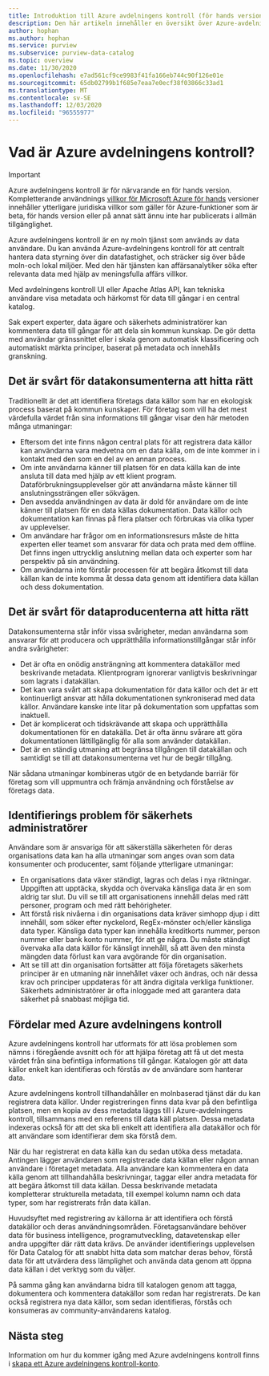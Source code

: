 ```yaml
---
title: Introduktion till Azure avdelningens kontroll (för hands version)
description: Den här artikeln innehåller en översikt över Azure-avdelningens kontroll, inklusive dess funktioner och de problem som den löser. Med Azure avdelningens kontroll kan alla användare registrera, identifiera, förstå och använda data källor.
author: hophan
ms.author: hophan
ms.service: purview
ms.subservice: purview-data-catalog
ms.topic: overview
ms.date: 11/30/2020
ms.openlocfilehash: e7ad561cf9ce9983f41fa166eb744c90f126e01e
ms.sourcegitcommit: 65db02799b1f685e7eaa7e0ecf38f03866c33ad1
ms.translationtype: MT
ms.contentlocale: sv-SE
ms.lasthandoff: 12/03/2020
ms.locfileid: "96555977"
---
```

# <a name="what-is-azure-purview"></a>Vad är Azure avdelningens kontroll?

> [!IMPORTANT]
> Azure avdelningens kontroll är för närvarande en för hands version. Kompletterande användnings [villkor för Microsoft Azure för hands](https://azure.microsoft.com/support/legal/preview-supplemental-terms/) versioner innehåller ytterligare juridiska villkor som gäller för Azure-funktioner som är beta, för hands version eller på annat sätt ännu inte har publicerats i allmän tillgänglighet.

Azure avdelningens kontroll är en ny moln tjänst som används av data användare. Du kan använda Azure-avdelningens kontroll för att centralt hantera data styrning över din datafastighet, och sträcker sig över både moln-och lokal miljöer. Med den här tjänsten kan affärsanalytiker söka efter relevanta data med hjälp av meningsfulla affärs villkor.

Med avdelningens kontroll UI eller Apache Atlas API, kan tekniska användare visa metadata och härkomst för data till gångar i en central katalog.

Sak expert experter, data ägare och säkerhets administratörer kan kommentera data till gångar för att dela sin kommun kunskap. De gör detta med användar gränssnittet eller i skala genom automatisk klassificering och automatiskt märkta principer, baserat på metadata och innehålls granskning.

## <a name="discovery-challenges-for-data-consumers"></a>Det är svårt för datakonsumenterna att hitta rätt

Traditionellt är det att identifiera företags data källor som har en ekologisk process baserat på kommun kunskaper. För företag som vill ha det mest värdefulla värdet från sina informations till gångar visar den här metoden många utmaningar:

* Eftersom det inte finns någon central plats för att registrera data källor kan användarna vara medvetna om en data källa, om de inte kommer in i kontakt med den som en del av en annan process.
* Om inte användarna känner till platsen för en data källa kan de inte ansluta till data med hjälp av ett klient program. Dataförbrukningsupplevelser gör att användarna måste känner till anslutningssträngen eller sökvägen.
* Den avsedda användningen av data är dold för användare om de inte känner till platsen för en data källas dokumentation. Data källor och dokumentation kan finnas på flera platser och förbrukas via olika typer av upplevelser.
* Om användare har frågor om en informationsresurs måste de hitta experten eller teamet som ansvarar för data och prata med dem offline. Det finns ingen uttrycklig anslutning mellan data och experter som har perspektiv på sin användning.
* Om användarna inte förstår processen för att begära åtkomst till data källan kan de inte komma åt dessa data genom att identifiera data källan och dess dokumentation.

## <a name="discovery-challenges-for-data-producers"></a>Det är svårt för dataproducenterna att hitta rätt

Datakonsumenterna står inför vissa svårigheter, medan användarna som ansvarar för att producera och upprätthålla informationstillgångar står inför andra svårigheter:

* Det är ofta en onödig ansträngning att kommentera datakällor med beskrivande metadata. Klientprogram ignorerar vanligtvis beskrivningar som lagrats i datakällan.
* Det kan vara svårt att skapa dokumentation för data källor och det är ett kontinuerligt ansvar att hålla dokumentationen synkroniserad med data källor. Användare kanske inte litar på dokumentation som uppfattas som inaktuell.
* Det är komplicerat och tidskrävande att skapa och upprätthålla dokumentationen för en datakälla. Det är ofta ännu svårare att göra dokumentationen lättillgänglig för alla som använder datakällan.
* Det är en ständig utmaning att begränsa tillgången till datakällan och samtidigt se till att datakonsumenterna vet hur de begär tillgång.

När sådana utmaningar kombineras utgör de en betydande barriär för företag som vill uppmuntra och främja användning och förståelse av företags data.

## <a name="discovery-challenges-for-security-administrators"></a>Identifierings problem för säkerhets administratörer

Användare som är ansvariga för att säkerställa säkerheten för deras organisations data kan ha alla utmaningar som anges ovan som data konsumenter och producenter, samt följande ytterligare utmaningar:

* En organisations data växer ständigt, lagras och delas i nya riktningar. Uppgiften att upptäcka, skydda och övervaka känsliga data är en som aldrig tar slut. Du vill se till att organisationens innehåll delas med rätt personer, program och med rätt behörigheter.
* Att förstå risk nivåerna i din organisations data kräver simhopp djup i ditt innehåll, som söker efter nyckelord, RegEx-mönster och/eller känsliga data typer. Känsliga data typer kan innehålla kreditkorts nummer, person nummer eller bank konto nummer, för att ge några. Du måste ständigt övervaka alla data källor för känsligt innehåll, så att även den minsta mängden data förlust kan vara avgörande för din organisation.
* Att se till att din organisation fortsätter att följa företagets säkerhets principer är en utmaning när innehållet växer och ändras, och när dessa krav och principer uppdateras för att ändra digitala verkliga funktioner. Säkerhets administratörer är ofta inloggade med att garantera data säkerhet på snabbast möjliga tid.

## <a name="azure-purview-advantages"></a>Fördelar med Azure avdelningens kontroll

Azure avdelningens kontroll har utformats för att lösa problemen som nämns i föregående avsnitt och för att hjälpa företag att få ut det mesta värdet från sina befintliga informations till gångar. Katalogen gör att data källor enkelt kan identifieras och förstås av de användare som hanterar data.

Azure avdelningens kontroll tillhandahåller en molnbaserad tjänst där du kan registrera data källor. Under registreringen finns data kvar på den befintliga platsen, men en kopia av dess metadata läggs till i Azure-avdelningens kontroll, tillsammans med en referens till data käll platsen. Dessa metadata indexeras också för att det ska bli enkelt att identifiera alla datakällor och för att användare som identifierar dem ska förstå dem.

När du har registrerat en data källa kan du sedan utöka dess metadata. Antingen lägger användaren som registrerade data källan eller någon annan användare i företaget metadata. Alla användare kan kommentera en data källa genom att tillhandahålla beskrivningar, taggar eller andra metadata för att begära åtkomst till data källan. Dessa beskrivande metadata kompletterar strukturella metadata, till exempel kolumn namn och data typer, som har registrerats från data källan.

Huvudsyftet med registrering av källorna är att identifiera och förstå datakällor och deras användningsområden. Företagsanvändare behöver data för business intelligence, programutveckling, datavetenskap eller andra uppgifter där rätt data krävs. De använder identifierings upplevelsen för Data Catalog för att snabbt hitta data som matchar deras behov, förstå data för att utvärdera dess lämplighet och använda data genom att öppna data källan i det verktyg som du väljer.

På samma gång kan användarna bidra till katalogen genom att tagga, dokumentera och kommentera datakällor som redan har registrerats. De kan också registrera nya data källor, som sedan identifieras, förstås och konsumeras av community-användarens katalog.

## <a name="next-steps"></a>Nästa steg

Information om hur du kommer igång med Azure avdelningens kontroll finns i [skapa ett Azure avdelningens kontroll-konto](create-catalog-portal.md).
